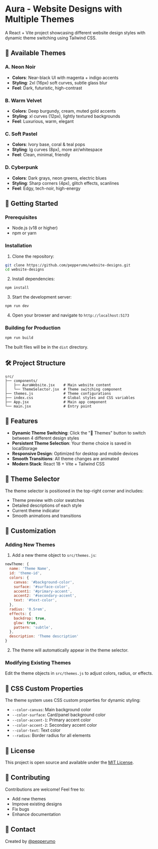 # Aura - Website Designs with Multiple Themes

A React + Vite project showcasing different website design styles with dynamic theme switching using Tailwind CSS.

## 🎨 Available Themes

### A. Neon Noir
- **Colors**: Near-black UI with magenta + indigo accents
- **Styling**: 2xl (16px) soft curves, subtle glass blur
- **Feel**: Dark, futuristic, high-contrast

### B. Warm Velvet  
- **Colors**: Deep burgundy, cream, muted gold accents
- **Styling**: xl curves (12px), lightly textured backgrounds
- **Feel**: Luxurious, warm, elegant

### C. Soft Pastel
- **Colors**: Ivory base, coral & teal pops
- **Styling**: lg curves (8px), more air/whitespace
- **Feel**: Clean, minimal, friendly

### D. Cyberpunk
- **Colors**: Dark grays, neon greens, electric blues  
- **Styling**: Sharp corners (4px), glitch effects, scanlines
- **Feel**: Edgy, tech-noir, high-energy

## 🚀 Getting Started

### Prerequisites
- Node.js (v18 or higher)
- npm or yarn

### Installation

1. Clone the repository:
```bash
git clone https://github.com/pepperumo/website-designs.git
cd website-designs
```

2. Install dependencies:
```bash
npm install
```

3. Start the development server:
```bash
npm run dev
```

4. Open your browser and navigate to `http://localhost:5173`

### Building for Production

```bash
npm run build
```

The built files will be in the `dist` directory.

## 🛠️ Project Structure

```
src/
├── components/
│   ├── AuraWebsite.jsx    # Main website content
│   └── ThemeSelector.jsx  # Theme switching component
├── themes.js              # Theme configurations
├── index.css              # Global styles and CSS variables
├── App.jsx                # Main app component
└── main.jsx               # Entry point
```

## 🎯 Features

- **Dynamic Theme Switching**: Click the "🎨 Themes" button to switch between 4 different design styles
- **Persistent Theme Selection**: Your theme choice is saved in localStorage
- **Responsive Design**: Optimized for desktop and mobile devices
- **Smooth Transitions**: All theme changes are animated
- **Modern Stack**: React 18 + Vite + Tailwind CSS

## 📱 Theme Selector

The theme selector is positioned in the top-right corner and includes:
- Theme preview with color swatches
- Detailed descriptions of each style
- Current theme indicator
- Smooth animations and transitions

## 🔧 Customization

### Adding New Themes

1. Add a new theme object to `src/themes.js`:
```javascript
newTheme: {
  name: 'Theme Name',
  id: 'theme-id',
  colors: {
    canvas: '#background-color',
    surface: '#surface-color', 
    accent1: '#primary-accent',
    accent2: '#secondary-accent',
    text: '#text-color',
  },
  radius: '0.5rem',
  effects: {
    backdrop: true,
    glow: true,
    pattern: 'subtle',
  },
  description: 'Theme description'
}
```

2. The theme will automatically appear in the theme selector.

### Modifying Existing Themes

Edit the theme objects in `src/themes.js` to adjust colors, radius, or effects.

## 🎨 CSS Custom Properties

The theme system uses CSS custom properties for dynamic styling:
- `--color-canvas`: Main background color
- `--color-surface`: Card/panel background color  
- `--color-accent-1`: Primary accent color
- `--color-accent-2`: Secondary accent color
- `--color-text`: Text color
- `--radius`: Border radius for all elements

## 📄 License

This project is open source and available under the [MIT License](LICENSE).

## 🤝 Contributing

Contributions are welcome! Feel free to:
- Add new themes
- Improve existing designs
- Fix bugs
- Enhance documentation

## 📧 Contact

Created by [@pepperumo](https://github.com/pepperumo)
